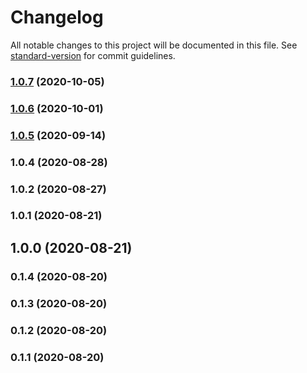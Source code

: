 # Changelog

All notable changes to this project will be documented in this file. See [standard-version](https://github.com/conventional-changelog/standard-version) for commit guidelines.

### [1.0.7](https://github.com/Corollarium/youtubedl-wrapper/compare/v1.0.6...v1.0.7) (2020-10-05)



### [1.0.6](https://github.com/Corollarium/youtubedl-wrapper/compare/v1.0.5...v1.0.6) (2020-10-01)



### [1.0.5](https://github.com/Corollarium/youtubedl-wrapper/compare/v1.0.4...v1.0.5) (2020-09-14)



### 1.0.4 (2020-08-28)



### 1.0.2 (2020-08-27)



### 1.0.1 (2020-08-21)



## 1.0.0 (2020-08-21)



### 0.1.4 (2020-08-20)



### 0.1.3 (2020-08-20)



### 0.1.2 (2020-08-20)



### 0.1.1 (2020-08-20)
